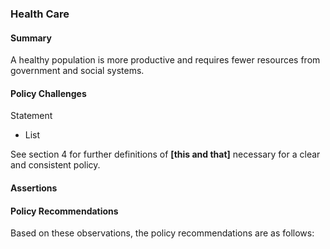 ### Health Care

#### Summary
A healthy population is more productive and requires fewer resources from government and social systems.  

#### Policy Challenges
Statement

- List

See section 4 for further definitions of **[this and that]** necessary for a clear and consistent policy.

#### Assertions 


#### Policy Recommendations
Based on these observations, the policy recommendations are as follows:



